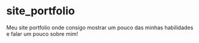 # site_portfolio
Meu site portfolio onde consigo mostrar um pouco das minhas habilidades e falar um pouco sobre mim!
